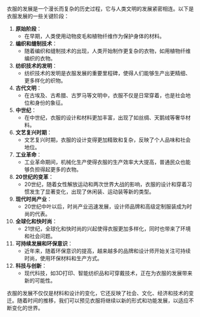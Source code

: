 衣服的发展是一个漫长而复杂的历史过程，它与人类文明的发展紧密相连。以下是衣服发展的一些关键阶段：

1. **原始阶段**：
   - 在早期，人类使用动物皮毛和植物纤维作为保护身体的材料。
2. **编织和缝制技术**：
   - 随着编织和缝制技术的出现，人类开始制作更复杂的衣物，如用植物纤维编织的衣物。
3. **纺织技术的发明**：
   - 纺织技术的发明是衣服发展的重要里程碑，使得人们能够生产出更精细、更多样化的织物。
4. **古代文明**：
   - 在古埃及、古希腊、古罗马等文明中，衣服不仅是日常穿着，也是社会地位和身份的象征。
5. **中世纪**：
   - 在中世纪，衣服的设计和材料更加丰富，出现了如丝绸、天鹅绒等奢华材料。
6. **文艺复兴时期**：
   - 文艺复兴时期，衣服的设计变得更加精致和复杂，反映了个人品味和社会地位。
7. **工业革命**：
   - 工业革命期间，机械化生产使得衣服的生产效率大大提高，普通民众也能够负担得起更多的衣物。
8. **20世纪的变革**：
   - 20世纪，随着女性解放运动和两次世界大战的影响，衣服的设计和穿着习惯发生了显著变化，出现了休闲装、运动装等新的类型。
9. **现代时尚产业**：
   - 20世纪中叶以后，时尚产业迅速发展，设计师品牌和高级定制服装成为时尚的代表。
10. **全球化和快时尚**：
    - 21世纪，全球化和快时尚的兴起使得衣服更加多样化，同时也带来了环境和社会问题。
11. **可持续发展和环保意识**：
    - 近年来，随着环保意识的提高，越来越多的品牌和设计师开始关注可持续时尚，使用环保材料和生产方式。
12. **科技与创新**：
    - 现代科技，如3D打印、智能纺织品和可穿戴技术，正在为衣服的发展带来新的可能性。

衣服的发展不仅仅是材料和设计的变化，它还反映了社会、文化、经济和技术的变迁。随着时间的推移，我们可以预见衣服将继续以新的形式和功能发展，以适应不断变化的世界。